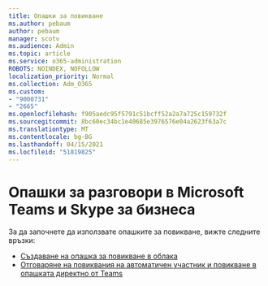 ```yaml
---
title: Опашки за повикване
ms.author: pebaum
author: pebaum
manager: scotv
ms.audience: Admin
ms.topic: article
ms.service: o365-administration
ROBOTS: NOINDEX, NOFOLLOW
localization_priority: Normal
ms.collection: Adm_O365
ms.custom:
- "9000731"
- "2665"
ms.openlocfilehash: f905aedc95f5791c51bcff52a2a7a725c159732f
ms.sourcegitcommit: 8bc60ec34bc1e40685e3976576e04a2623f63a7c
ms.translationtype: MT
ms.contentlocale: bg-BG
ms.lasthandoff: 04/15/2021
ms.locfileid: "51819825"
---
```

# <a name="call-queues-in-microsoft-teams-and-skype-for-business"></a>Опашки за разговори в Microsoft Teams и Skype за бизнеса 

За да започнете да използвате опашките за повикване, вижте следните връзки:

- [Създаване на опашка за повикване в облака](https://docs.microsoft.com/microsoftteams/create-a-phone-system-call-queue)
- [Отговаряне на повиквания на автоматичен участник и повикване в опашката директно от Teams](https://docs.microsoft.com/microsoftteams/answer-auto-attendant-and-call-queue-calls)